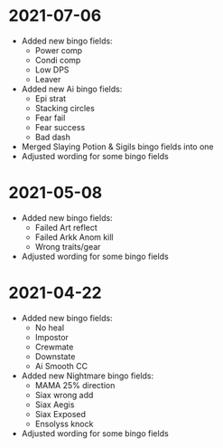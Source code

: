 # 2021-07-06
- Added new bingo fields:
	- Power comp
	- Condi comp
	- Low DPS
	- Leaver
- Added new Ai bingo fields:
	- Epi strat
	- Stacking circles
	- Fear fail
	- Fear success
	- Bad dash
- Merged Slaying Potion & Sigils bingo fields into one
- Adjusted wording for some bingo fields

# 2021-05-08
- Added new bingo fields:
	- Failed Art reflect
	- Failed Arkk Anom kill
	- Wrong traits/gear
- Adjusted wording for some bingo fields

# 2021-04-22
- Added new bingo fields:
	- No heal
	- Impostor
	- Crewmate
	- Downstate
	- Ai Smooth CC
- Added new Nightmare bingo fields:
	- MAMA 25% direction
	- Siax wrong add
	- Siax Aegis
	- Siax Exposed
	- Ensolyss knock
- Adjusted wording for some bingo fields

